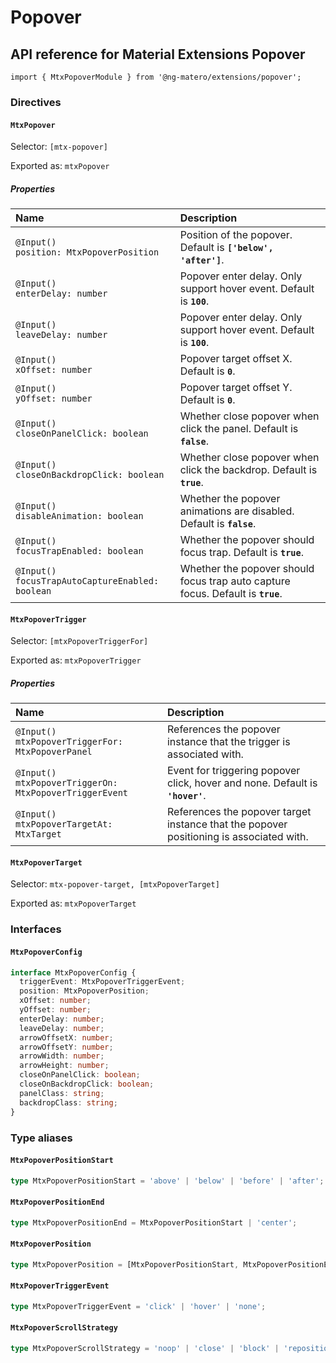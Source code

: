 # Popover

## API reference for Material Extensions Popover

`import { MtxPopoverModule } from '@ng-matero/extensions/popover';`

### Directives

#### `MtxPopover`

Selector: `[mtx-popover]`

Exported as: `mtxPopover`

##### Properties

| Name | Description |
| :--- | :--- |
| `@Input()`<br>`position: MtxPopoverPosition` | Position of the popover. Default is **`['below', 'after']`**. |
| `@Input()`<br>`enterDelay: number` | Popover enter delay. Only support hover event. Default is **`100`**. |
| `@Input()`<br>`leaveDelay: number` | Popover enter delay. Only support hover event. Default is **`100`**. |
| `@Input()`<br>`xOffset: number` | Popover target offset X. Default is **`0`**. |
| `@Input()`<br>`yOffset: number` | Popover target offset Y. Default is **`0`**. |
| `@Input()`<br>`closeOnPanelClick: boolean` | Whether close popover when click the panel. Default is **`false`**. |
| `@Input()`<br>`closeOnBackdropClick: boolean` | Whether close popover when click the backdrop. Default is **`true`**. |
| `@Input()`<br>`disableAnimation: boolean` | Whether the popover animations are disabled. Default is **`false`**. |
| `@Input()`<br>`focusTrapEnabled: boolean` | Whether the popover should focus trap. Default is **`true`**. |
| `@Input()`<br>`focusTrapAutoCaptureEnabled: boolean` | Whether the popover should focus trap auto capture focus. Default is **`true`**. |

#### `MtxPopoverTrigger`

Selector: `[mtxPopoverTriggerFor]`

Exported as: `mtxPopoverTrigger`

##### Properties

| Name | Description |
| :--- | :--- |
| `@Input()`<br>`mtxPopoverTriggerFor: MtxPopoverPanel` | References the popover instance that the trigger is associated with. |
| `@Input()`<br>`mtxPopoverTriggerOn: MtxPopoverTriggerEvent` | Event for triggering popover click, hover and none. Default is **`'hover'`**. |
| `@Input()`<br>`mtxPopoverTargetAt: MtxTarget` | References the popover target instance that the popover positioning is associated with. |

#### `MtxPopoverTarget`

Selector: `mtx-popover-target, [mtxPopoverTarget]`

Exported as: `mtxPopoverTarget`

### Interfaces

#### `MtxPopoverConfig`

```ts
interface MtxPopoverConfig {
  triggerEvent: MtxPopoverTriggerEvent;
  position: MtxPopoverPosition;
  xOffset: number;
  yOffset: number;
  enterDelay: number;
  leaveDelay: number;
  arrowOffsetX: number;
  arrowOffsetY: number;
  arrowWidth: number;
  arrowHeight: number;
  closeOnPanelClick: boolean;
  closeOnBackdropClick: boolean;
  panelClass: string;
  backdropClass: string;
}
```

### Type aliases

#### `MtxPopoverPositionStart`

```ts
type MtxPopoverPositionStart = 'above' | 'below' | 'before' | 'after';
```

#### `MtxPopoverPositionEnd`

```ts
type MtxPopoverPositionEnd = MtxPopoverPositionStart | 'center';
```

#### `MtxPopoverPosition`

```ts
type MtxPopoverPosition = [MtxPopoverPositionStart, MtxPopoverPositionEnd];
```

#### `MtxPopoverTriggerEvent`

```ts
type MtxPopoverTriggerEvent = 'click' | 'hover' | 'none';
```

#### `MtxPopoverScrollStrategy`

```ts
type MtxPopoverScrollStrategy = 'noop' | 'close' | 'block' | 'reposition';
```
